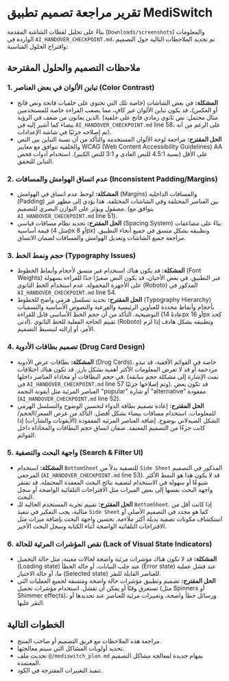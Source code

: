 # تقرير مراجعة تصميم تطبيق MediSwitch

بناءً على تحليل لقطات الشاشة المقدمة (`Downloads/screenshots`) والمعلومات الواردة في `AI_HANDOVER_CHECKPOINT.md`، تم تحديد الملاحظات التالية حول التصميم واقتراح الحلول المناسبة:

## ملاحظات التصميم والحلول المقترحة

### 1. تباين الألوان في بعض العناصر (Color Contrast)
*   **المشكلة:** في بعض الشاشات (خاصة تلك التي تحتوي على خلفيات فاتحة ونص فاتح أو العكس)، قد يكون تباين الألوان غير كافٍ، مما يصعب القراءة خاصة للمستخدمين الذين يعانون من ضعف في الرؤية. (مثال محتمل: نص ثانوي رمادي فاتح على خلفية بيضاء كما أشير إليه في `AI_HANDOVER_CHECKPOINT.md` line 58، على الرغم من أنه تم إصلاحه جزئيًا في شاشة الإعدادات).
*   **الحل المقترح:** مراجعة لوحة الألوان المستخدمة والتأكد من أن نسبة التباين بين النص والخلفية تتوافق مع معايير WCAG (Web Content Accessibility Guidelines) AA على الأقل (نسبة 4.5:1 للنص العادي و 3:1 للنص الكبير). استخدام أدوات فحص التباين للتحقق.

### 2. عدم اتساق الهوامش والمسافات (Inconsistent Padding/Margins)
*   **المشكلة:** لوحظ عدم اتساق في الهوامش (Margins) والمسافات الداخلية (Padding) بين العناصر المختلفة وفي الشاشات المختلفة. هذا يؤدي إلى مظهر غير مصقول ويؤثر على التوازن البصري للتصميم. (يتوافق مع `AI_HANDOVER_CHECKPOINT.md` line 51).
*   **الحل المقترح:** تحديد نظام مسافات قياسي (Spacing System) بناءً على مضاعفات قيمة أساسية (مثل 4px أو 8px) وتطبيقه بشكل متسق في جميع أنحاء التطبيق. مراجعة جميع الشاشات وتعديل الهوامش والمسافات لضمان الاتساق.

### 3. حجم ونمط الخط (Typography Issues)
*   **المشكلة:** قد يكون هناك استخدام غير متسق لأحجام وأنماط الخطوط (Font Weights) عبر التطبيق. في بعض الأحيان، قد يكون النص صغيرًا جدًا للقراءة بسهولة على الأجهزة المحمولة. عدم استخدام الخط الثانوي (Roboto) المذكور في `AI_HANDOVER_CHECKPOINT.md` line 54.
*   **الحل المقترح:** تحديد تسلسل هرمي واضح للخطوط (Typography Hierarchy) بأحجام وأنماط محددة للعناوين الرئيسية والفرعية والنصوص الأساسية والتسميات التوضيحية. التأكد من أن حجم الخط الأساسي قابل للقراءة (عادةً 14px أو 16px كحد أدنى). تقييم الحاجة الفعلية للخط الثانوي (Roboto) وتطبيقه بشكل هادف إذا لزم الأمر، أو إزالته لتبسيط التصميم.

### 4. تصميم بطاقات الأدوية (Drug Card Design)
*   **المشكلة:** بطاقات عرض الأدوية (Drug Cards)، خاصة في القوائم الأفقية، قد تبدو مزدحمة أو قد لا تعرض المعلومات الأكثر أهمية بشكل بارز. قد تكون هناك اختلافات في حجم البطاقات أو محاذاة العناصر داخلها. (تمت الإشارة إلى مشكلة حجم سابقة في `AI_HANDOVER_CHECKPOINT.md` line 57 وتم إصلاحها جزئيًا). قد تكون بعض العناصر المرئية مثل أيقونة النجمة "popular" أو شارة "alternative" مفقودة (`AI_HANDOVER_CHECKPOINT.md` line 52).
*   **الحل المقترح:** إعادة تصميم بطاقة الدواء لتحسين الوضوح والتسلسل الهرمي للمعلومات. استخدام مسافات بيضاء بشكل أفضل. التأكد من عرض السعر/الحجم/الشكل الصيدلاني بوضوح. إضافة العناصر المرئية المفقودة (الأيقونات والشارات) إذا كانت جزءًا من التصميم المعتمد. ضمان اتساق حجم البطاقات والمحاذاة داخل القوائم.

### 5. واجهة البحث والتصفية (Search & Filter UI)
*   **المشكلة:** استخدام `BottomSheet` للتصفية بدلاً من `Side Sheet` المذكور في التصميم المرجعي (`AI_HANDOVER_CHECKPOINT.md` line 53). قد لا يكون هذا هو النمط الأكثر شيوعًا أو سهولة في الاستخدام لتصفية نتائج البحث المعقدة المحتملة. قد تفتقر واجهة البحث نفسها إلى بعض الميزات مثل الاقتراحات التلقائية الواضحة أو سجل البحث.
*   **الحل المقترح:** تقييم تجربة المستخدم الحالية للـ `BottomSheet`. إذا كانت أقل من مثالية، يجب التفكير في تنفيذ `Side Sheet` كما هو محدد في التصميم الأصلي أو استكشاف مكونات تصفية بديلة أكثر ملاءمة. تحسين واجهة البحث بإضافة ميزات مثل الاقتراحات التلقائية الواضحة أثناء الكتابة وسجل البحث الأخير.

### 6. نقص المؤشرات المرئية للحالة (Lack of Visual State Indicators)
*   **المشكلة:** قد لا تكون هناك مؤشرات مرئية واضحة لحالات معينة، مثل حالة التحميل (Loading state) عند جلب البيانات، أو حالة الخطأ (Error state) عند فشل عملية ما، أو حالة الاختيار (Selected state) للعناصر القابلة للنقر.
*   **الحل المقترح:** تصميم وتطبيق مؤشرات حالة واضحة ومتسقة لجميع العمليات التي تستغرق وقتًا أو يمكن أن تفشل. استخدام مؤشرات تحميل (مثل Spinners أو Shimmer effects)، ورسائل خطأ واضحة، وتغييرات مرئية للعناصر عند تحديدها أو النقر عليها.

## الخطوات التالية
*   مراجعة هذه الملاحظات مع فريق التصميم أو صاحب المنتج.
*   تحديد أولويات المشاكل التي سيتم معالجتها.
*   تحديث ملف `@/mediswitch_plan.md` بمهام جديدة لمعالجة مشاكل التصميم المعتمدة.
*   تنفيذ التغييرات المقترحة في الكود.